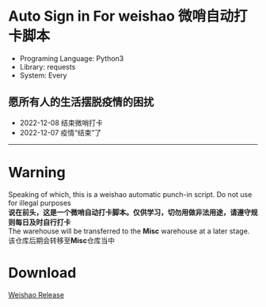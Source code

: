 # Auto Sign in For weishao 微哨自动打卡脚本
- Programing Language: Python3
- Library: requests
- System: Every

愿所有人的生活摆脱疫情的困扰
---
- 2022-12-08 结束微哨打卡
- 2022-12-07 疫情“结束”了
---


# Warning
Speaking of which, this is a weishao automatic punch-in script. Do not use for illegal purposes<br>
**说在前头，这是一个微哨自动打卡脚本。仅供学习，切勿用做非法用途，请遵守规则每日及时自行打卡**<br>
The warehouse will be transferred to the **Misc** warehouse at a later stage.
该仓库后期会转移至**Misc**仓库当中

# Download
<a href="https://github.com/hz157/weishao/releases">Weishao Release </a>
